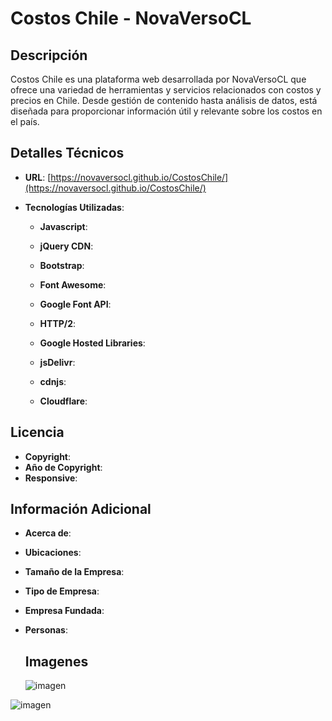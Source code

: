 # Costos Chile - NovaVersoCL

## Descripción

Costos Chile es una plataforma web desarrollada por NovaVersoCL que ofrece una variedad de herramientas y servicios relacionados con costos y precios en Chile. Desde gestión de contenido hasta análisis de datos, está diseñada para proporcionar información útil y relevante sobre los costos en el país.



## Detalles Técnicos

- **URL**: [https://novaversocl.github.io/CostosChile/](https://novaversocl.github.io/CostosChile/)
- **Tecnologías Utilizadas**:

  - **Javascript**: 
  - **jQuery CDN**: 
  - **Bootstrap**: 
  - **Font Awesome**: 
  - **Google Font API**: 
  - **HTTP/2**: 
  - **Google Hosted Libraries**: 
  - **jsDelivr**: 
  - **cdnjs**: 

  - **Cloudflare**: 

## Licencia

- **Copyright**: 
- **Año de Copyright**: 
- **Responsive**: 

## Información Adicional


- **Acerca de**: 
- **Ubicaciones**: 
- **Tamaño de la Empresa**: 
- **Tipo de Empresa**: 
- **Empresa Fundada**: 
- **Personas**:

  ## Imagenes



  ![imagen](https://github.com/Novaversocl/CostosChile/assets/95386670/ae81e12e-9db3-48f7-aab8-7fa955f3dc59)

 ![imagen](https://github.com/Novaversocl/CostosChile/assets/95386670/853cdae0-9dda-4c2e-b7c0-eb8a9d624395)



